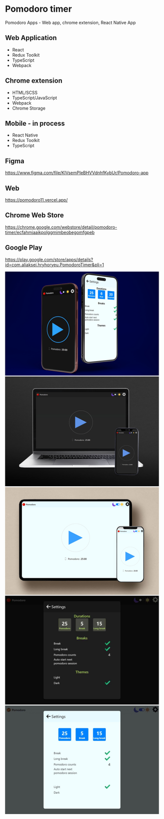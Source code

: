 # Pomodoro timer

Pomodoro Apps - Web app, chrome extension, React Native App

## Web Application

- React
- Redux Toolkit
- TypeScript
- Webpack

## Chrome extension

- HTML/SCSS
- TypeScript/JavaScript
- Webpack
- Chrome Storage

## Mobile - in process

- React Native
- Redux Toolkit
- TypeScript

## Figma

https://www.figma.com/file/KlVsemPIeBHVVdnhfKybUr/Pomodoro-app

## Web

https://pomodoro11.vercel.app/

## Chrome Web Store

https://chrome.google.com/webstore/detail/pomodoro-timer/ecfahmjaaikpolggmimbeobegomfgpeb

## Google Play

https://play.google.com/store/apps/details?id=com.aliaksei.hryhoryeu.PomodoroTimer&pli=1

![Pomodoro-1](./.preview/preview-1.jpg)
![Pomodoro-preview-dark-1](./.preview/preview-dark.jpg)
![Pomodoro-preview-dark-1](./.preview/preview-light.jpg)
![Pomodoro-preview-dark-2](./.preview/preview-dark-2.jpg)
![Pomodoro-preview-light-2](./.preview/preview-light-2.jpg)
